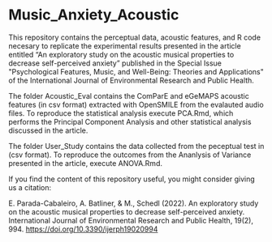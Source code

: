 # Music_Anxiety_Acoustic

This repository contains the perceptual data, acoustic features, and R code necesary to replicate the experimental results presented in the article entitled “An exploratory study on the acoustic musical properties to decrease self-perceived anxiety” published in the Special Issue "Psychological Features, Music, and Well-Being: Theories and Applications" of the International Journal of Environmental Research and Public Health.

The folder Acoustic_Eval contains the ComParE and eGeMAPS acoustic features (in csv format) extracted with OpenSMILE from the evalauted audio files. To reproduce the statistical analysis execute PCA.Rmd, which performs the Principal Component Analysis and other statistical analysis discussed in the article.

The folder User_Study contains the data collected from the peceptual test in (csv format). To reproduce the outcomes from the Ananlysis of Variance presented in the article, execute ANOVA.Rmd.

If you find the content of this repository useful, you might consider giving us a citation:

E. Parada-Cabaleiro, A. Batliner, & M., Schedl (2022). An exploratory study on the acoustic musical properties to decrease self-perceived anxiety. International Journal of Environmental Research and Public Health, 19(2), 994. https://doi.org/10.3390/ijerph19020994
